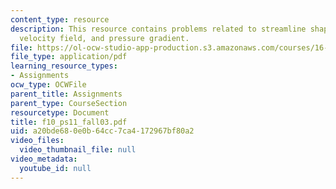 ```yaml
---
content_type: resource
description: This resource contains problems related to streamline shapes of the 2-D
  velocity field, and pressure gradient.
file: https://ol-ocw-studio-app-production.s3.amazonaws.com/courses/16-01-unified-engineering-i-ii-iii-iv-fall-2005-spring-2006/a20bde680e0b64cc7ca4172967bf80a2_f10_ps11_fall03.pdf
file_type: application/pdf
learning_resource_types:
- Assignments
ocw_type: OCWFile
parent_title: Assignments
parent_type: CourseSection
resourcetype: Document
title: f10_ps11_fall03.pdf
uid: a20bde68-0e0b-64cc-7ca4-172967bf80a2
video_files:
  video_thumbnail_file: null
video_metadata:
  youtube_id: null
---
```

